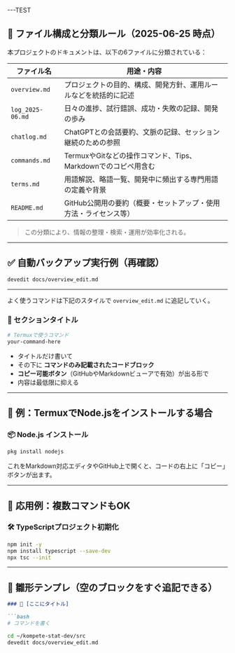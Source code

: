 ---TEST

## 📂 ファイル構成と分類ルール（2025-06-25 時点）

本プロジェクトのドキュメントは、以下の6ファイルに分類されている：

| ファイル名         | 用途・内容 |
|--------------------|------------|
| `overview.md`      | プロジェクトの目的、構成、開発方針、運用ルールなどを統括的に記述 |
| `log_2025-06.md`   | 日々の進捗、試行錯誤、成功・失敗の記録、開発の歩み |
| `chatlog.md`       | ChatGPTとの会話要約、文脈の記録、セッション継続のための参照 |
| `commands.md`      | TermuxやGitなどの操作コマンド、Tips、Markdownでのコピペ用含む |
| `terms.md`         | 用語解説、略語一覧、開発中に頻出する専門用語の定義や背景 |
| `README.md`        | GitHub公開用の要約（概要・セットアップ・使用方法・ライセンス等） |

> この分類により、情報の整理・検索・運用が効率化される。

---

## ✅ 自動バックアップ実行例（再確認）

```bash
devedit docs/overview_edit.md
```

---

よく使うコマンドは下記のスタイルで `overview_edit.md` に追記していく。

### 🔧 セクションタイトル

```bash
# Termuxで使うコマンド
your-command-here
```

- タイトルだけ書いて  
- その下に **コマンドのみ記載されたコードブロック**  
- **コピー可能ボタン**（GitHubやMarkdownビューアで有効）が出る形で  
- 内容は最低限に抑える

---

## 🎯 例：TermuxでNode.jsをインストールする場合

### 📦 Node.js インストール

```bash
pkg install nodejs
```

これをMarkdown対応エディタやGitHub上で開くと、コードの右上に「コピー」ボタンが出ます。

---

## 🔁 応用例：複数コマンドもOK

### 🛠 TypeScriptプロジェクト初期化

```bash
npm init -y
npm install typescript --save-dev
npx tsc --init
```

---

## 🔧 雛形テンプレ（空のブロックをすぐ追記できる）

```markdown
### 🔧 [ここにタイトル]

```bash
# コマンドを書く
```


```bash
cd ~/kompete-stat-dev/src
devedit docs/overview_edit.md
```
